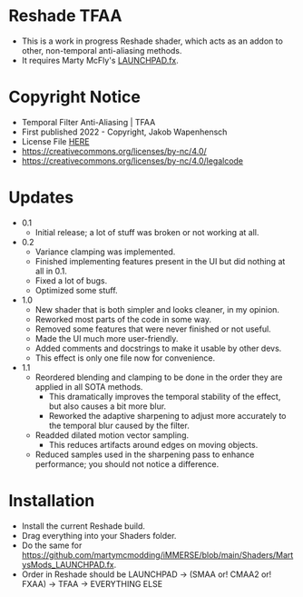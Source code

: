# Reshade TFAA
- This is a work in progress Reshade shader, which acts as an addon to other, non-temporal anti-aliasing methods.
- It requires Marty McFly's [LAUNCHPAD.fx](https://github.com/martymcmodding/iMMERSE/blob/main/Shaders/MartysMods_LAUNCHPAD.fx).

# Copyright Notice
 - Temporal Filter Anti-Aliasing | TFAA
 - First published 2022 - Copyright, Jakob Wapenhensch
 - License File [HERE](LICENSE)
 - https://creativecommons.org/licenses/by-nc/4.0/
 - https://creativecommons.org/licenses/by-nc/4.0/legalcode
  
# Updates
- 0.1 
  - Initial release; a lot of stuff was broken or not working at all.
- 0.2 
  - Variance clamping was implemented.
  - Finished implementing features present in the UI but did nothing at all in 0.1.
  - Fixed a lot of bugs.
  - Optimized some stuff.
- 1.0
  - New shader that is both simpler and looks cleaner, in my opinion.
  - Reworked most parts of the code in some way.
  - Removed some features that were never finished or not useful.
  - Made the UI much more user-friendly.
  - Added comments and docstrings to make it usable by other devs.
  - This effect is only one file now for convenience.
- 1.1
  - Reordered blending and clamping to be done in the order they are applied in all SOTA methods.
    - This dramatically improves the temporal stability of the effect, but also causes a bit more blur.
    - Reworked the adaptive sharpening to adjust more accurately to the temporal blur caused by the filter.
  - Readded dilated motion vector sampling.
    - This reduces artifacts around edges on moving objects.
  - Reduced samples used in the sharpening pass to enhance performance; you should not notice a difference.

# Installation
- Install the current Reshade build.
- Drag everything into your Shaders folder.
- Do the same for https://github.com/martymcmodding/iMMERSE/blob/main/Shaders/MartysMods_LAUNCHPAD.fx.
- Order in Reshade should be LAUNCHPAD -> (SMAA or! CMAA2 or! FXAA) ->  TFAA -> EVERYTHING ELSE

